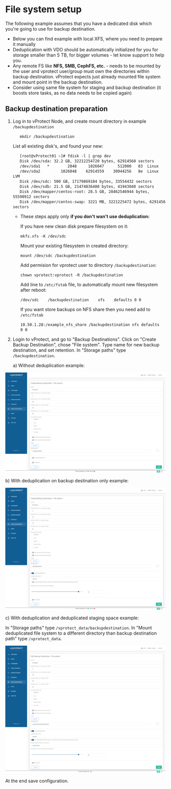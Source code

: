 # File system setup

The following example assumes that you have a dedicated disk which you're going to use for backup destination.

* Below you can find example with local XFS, where you need to prepare it manually
* Deduplication with VDO should be automatically initialized for you for storage smaller than 5 TB, for bigger volumes - let know support to help you.
* Any remote FS like **NFS, SMB, CephFS, etc.** - needs to be mounted by the user and vprotect user/group must own the directories within backup destination. vProtect expects just already mounted file system and mount point in the backup destination.
* Consider using same file system for staging and backup destination \(it boosts store tasks, as no data needs to be copied again\)

## Backup destination preparation

1. Log in to vProtect Node, and create mount directory in example `/backupdestination`

   ```text
      mkdir /backupdestination
   ```

   List all existing disk's, and found your new:

   ```text
      [root@vProtect01 ~]# fdisk -l | grep dev
      Disk /dev/sda: 32.2 GB, 32212254720 bytes, 62914560 sectors
      /dev/sda1   *        2048     1026047      512000   83  Linux
      /dev/sda2         1026048    62914559    30944256   8e  Linux LVM
      Disk /dev/sdc: 500 GB, 17179869184 bytes, 33554432 sectors
      Disk /dev/sdb: 21.5 GB, 21474836480 bytes, 41943040 sectors
      Disk /dev/mapper/centos-root: 28.5 GB, 28462546944 bytes, 55590912 sectors
      Disk /dev/mapper/centos-swap: 3221 MB, 3221225472 bytes, 6291456 sectors
   ```

   * These steps apply only **if you don't wan't use deduplication:**

     If you have new clean disk prepare filesystem on it:

     ```text
     mkfs.xfs -K /dev/sdc
     ```

     Mount your existing filesystem in created directory:

     ```text
     mount /dev/sdc /backupdestination
     ```

     Add permision for vprotect user to directory `/backupdestination`:

     ```text
     chown vprotect:vprotect -R /backupdestination
     ```

     Add line to `/etc/fstab` file, to automatically mount new filesystem after reboot:

     ```text
     /dev/sdc    /backupdestination    xfs    defaults 0 0
     ```

     If you want store backups on NFS share then you need add to `/etc/fstab`

     ```text
     10.50.1.28:/example_nfs_share /backupdestination nfs defaults  0 0
     ```

2. Login to vProtect, and go to "Backup Destinations". Click on "Create Backup Destination", chose "File system". Type name for new backup destination, and set retention. In "Storage paths" type `/backupdestination`.

   a\) Without deduplication example:

![](../../.gitbook/assets/setup_filessytem.png)

b\) With deduplication on backup destination only example:

![](../../.gitbook/assets/setup_filessytem_dedup.png)

c\) With deduplication and deduplicated staging space example:

In "Storage paths" type `/vprotect_data/backupdestination`. In "Mount deduplicated file system to a different directory than backup destination path" type `/vprotect_data`.

![](../../.gitbook/assets/setup_filessytem_dedup_vpr.png)

At the end save configuration.

